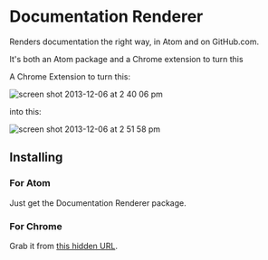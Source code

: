 # Documentation Renderer

Renders documentation the right way, in Atom and on GitHub.com.

It's both an Atom package and a Chrome extension to turn this

A Chrome Extension to turn this:

![screen shot 2013-12-06 at 2 40 06 pm](https://f.cloud.github.com/assets/64050/1696713/2006d808-5ec9-11e3-8c26-a64fd3b2cb89.png)

into this:

![screen shot 2013-12-06 at 2 51 58 pm](https://f.cloud.github.com/assets/64050/1696714/200890b2-5ec9-11e3-94c6-6e259399f8dc.png)

## Installing

### For Atom

Just get the Documentation Renderer package.

### For Chrome

Grab it from [this hidden URL](https://chrome.google.com/webstore/detail/documentation-renderer/pgkficgmadihglbmgjfcebkamhaahkgk).
